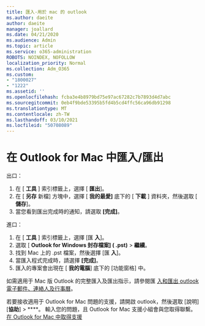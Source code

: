 ```yaml
---
title: 匯入-用於 mac 的 outlook
ms.author: daeite
author: daeite
manager: joallard
ms.date: 04/21/2020
ms.audience: Admin
ms.topic: article
ms.service: o365-administration
ROBOTS: NOINDEX, NOFOLLOW
localization_priority: Normal
ms.collection: Adm_O365
ms.custom:
- "1800027"
- "1222"
ms.assetid: ''
ms.openlocfilehash: fcba3e4b8979bd75e97ac67282c7b7893d4d7abc
ms.sourcegitcommit: 0eb4f9bde53395b5fd4b5cd4ffc56ca96db91298
ms.translationtype: MT
ms.contentlocale: zh-TW
ms.lasthandoff: 03/10/2021
ms.locfileid: "50708089"
---
```

# <a name="importexport-in-outlook-for-mac"></a>在 Outlook for Mac 中匯入/匯出 

出口：
1. 在 [ **工具** ] 索引標籤上，選擇 [ **匯出**]。
2. 在 [ **另存** 新檔] 方塊中，選擇 [ **我的最愛]** 底下的 [ **下載** ] 資料夾，然後選取 [ **儲存**]。
3. 當您看到匯出完成時的通知，請選取 **[完成]**。

進口：
1. 在 [ **工具** ] 索引標籤上，選擇 [匯 **入**]。
2. 選取 [ **Outlook for Windows 封存檔案] ( .pst)**  >  **繼續**。
3. 找到 Mac 上的 .pst 檔案，然後選擇 [匯 **入**]。
4. 當匯入程式完成時，請選擇 **[完成]**。
5. 匯入的專案會出現在 [ **我的電腦**] 底下的 [功能窗格] 中。

如需適用于 Mac 版 Outlook 的完整匯入及匯出指示，請參閱匯 [入和匯出 outlook 電子郵件、連絡人及行事曆](https://support.office.com/article/92577192-3881-4502-b79d-c3bbada6c8ef#ID0EAACAAA=Mac)。 

若要接收適用于 Outlook for Mac 問題的支援，請開啟 outlook，然後選取 [說明] [**協助**]  >  ****。 輸入您的問題，且 Outlook for Mac 支援小組會與您取得聯繫。 [在 Outlook for Mac 中取得支援](https://support.microsoft.com/office/contact-support-within-outlook-for-mac-d0410177-8e65-4487-93f7-206a3a3d71a8)